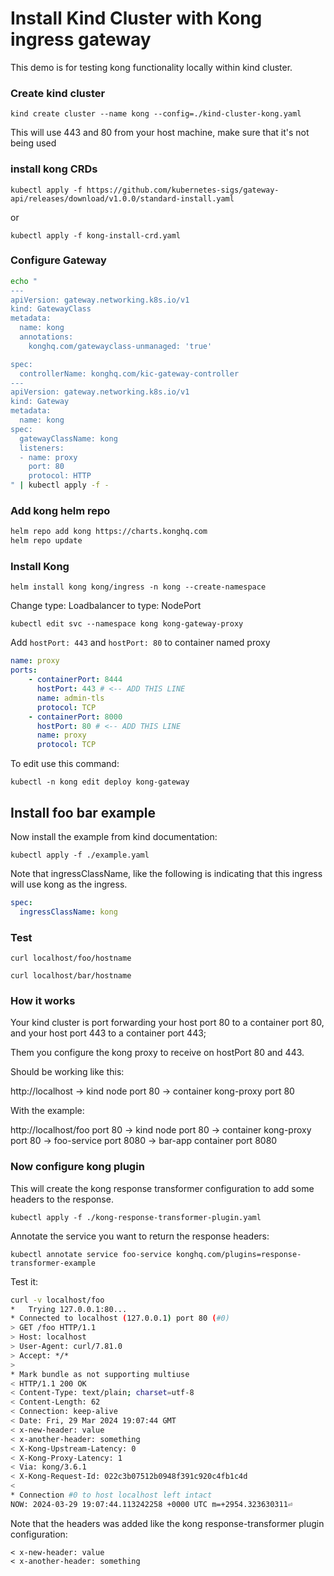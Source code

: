 # Install Kind Cluster with Kong ingress gateway

This demo is for testing kong functionality locally within kind cluster.

### Create kind cluster

`kind create cluster --name kong --config=./kind-cluster-kong.yaml`

This will use 443 and 80 from your host machine, make sure that it's not being used

### install kong CRDs

`kubectl apply -f https://github.com/kubernetes-sigs/gateway-api/releases/download/v1.0.0/standard-install.yaml`

or

`kubectl apply -f kong-install-crd.yaml`

### Configure Gateway

```bash
echo "
---
apiVersion: gateway.networking.k8s.io/v1
kind: GatewayClass
metadata:
  name: kong
  annotations:
    konghq.com/gatewayclass-unmanaged: 'true'

spec:
  controllerName: konghq.com/kic-gateway-controller
---
apiVersion: gateway.networking.k8s.io/v1
kind: Gateway
metadata:
  name: kong
spec:
  gatewayClassName: kong
  listeners:
  - name: proxy
    port: 80
    protocol: HTTP
" | kubectl apply -f -
```
### Add kong helm repo

```bash
helm repo add kong https://charts.konghq.com
helm repo update
```

### Install Kong

`helm install kong kong/ingress -n kong --create-namespace`

Change type: Loadbalancer to type: NodePort

`kubectl edit svc --namespace kong kong-gateway-proxy`

Add `hostPort: 443` and `hostPort: 80` to container named proxy

```yaml
name: proxy
ports:
    - containerPort: 8444
      hostPort: 443 # <-- ADD THIS LINE
      name: admin-tls
      protocol: TCP
    - containerPort: 8000
      hostPort: 80 # <-- ADD THIS LINE
      name: proxy
      protocol: TCP
```

To edit use this command:

`kubectl -n kong edit deploy kong-gateway`

## Install foo bar example

Now install the example from kind documentation:

`kubectl apply -f ./example.yaml`

Note that ingressClassName, like the following is indicating that this ingress will use kong as the ingress.

```yaml
spec:
  ingressClassName: kong
```

### Test

`curl localhost/foo/hostname`

`curl localhost/bar/hostname`

### How it works

Your kind cluster is port forwarding your host port 80 to a container port 80, and your host port 443 to a container port 443;

Them you configure the kong proxy to receive on hostPort 80 and 443.

Should be working like this:

http://localhost -> kind node port 80 -> container kong-proxy port 80

With the example:

http://localhost/foo port 80 -> kind node port 80 -> container kong-proxy port 80 -> foo-service port 8080 -> bar-app container port 8080

### Now configure kong plugin

This will create the kong response transformer configuration to add some headers to the response.

`kubectl apply -f ./kong-response-transformer-plugin.yaml`

Annotate the service you want to return the response headers:

`kubectl annotate service foo-service konghq.com/plugins=response-transformer-example`

Test it:

```bash
curl -v localhost/foo
*   Trying 127.0.0.1:80...
* Connected to localhost (127.0.0.1) port 80 (#0)
> GET /foo HTTP/1.1
> Host: localhost
> User-Agent: curl/7.81.0
> Accept: */*
>
* Mark bundle as not supporting multiuse
< HTTP/1.1 200 OK
< Content-Type: text/plain; charset=utf-8
< Content-Length: 62
< Connection: keep-alive
< Date: Fri, 29 Mar 2024 19:07:44 GMT
< x-new-header: value
< x-another-header: something
< X-Kong-Upstream-Latency: 0
< X-Kong-Proxy-Latency: 1
< Via: kong/3.6.1
< X-Kong-Request-Id: 022c3b07512b0948f391c920c4fb1c4d
<
* Connection #0 to host localhost left intact
NOW: 2024-03-29 19:07:44.113242258 +0000 UTC m=+2954.323630311⏎
```

Note that the headers was added like the kong response-transformer plugin configuration:

```
< x-new-header: value
< x-another-header: something
```
